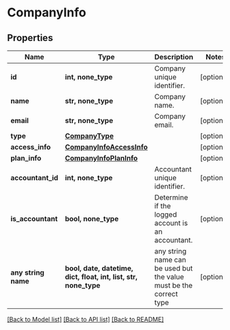 # CompanyInfo



## Properties
Name | Type | Description | Notes
------------ | ------------- | ------------- | -------------
**id** | **int, none_type** | Company unique identifier. | [optional] 
**name** | **str, none_type** | Company name. | [optional] 
**email** | **str, none_type** | Company email. | [optional] 
**type** | [**CompanyType**](CompanyType.md) |  | [optional] 
**access_info** | [**CompanyInfoAccessInfo**](CompanyInfoAccessInfo.md) |  | [optional] 
**plan_info** | [**CompanyInfoPlanInfo**](CompanyInfoPlanInfo.md) |  | [optional] 
**accountant_id** | **int, none_type** | Accountant unique identifier. | [optional] 
**is_accountant** | **bool, none_type** | Determine if the logged account is an accountant. | [optional] 
**any string name** | **bool, date, datetime, dict, float, int, list, str, none_type** | any string name can be used but the value must be the correct type | [optional]

[[Back to Model list]](../README.md#documentation-for-models) [[Back to API list]](../README.md#documentation-for-api-endpoints) [[Back to README]](../README.md)


